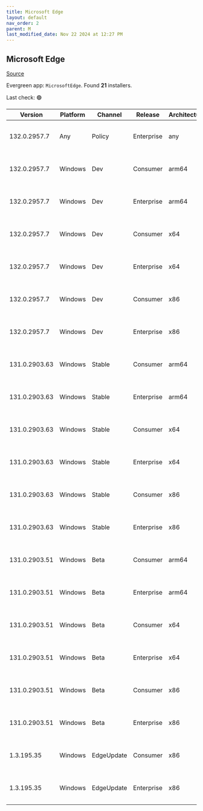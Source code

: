 ```yaml
---
title: Microsoft Edge
layout: default
nav_order: 2
parent: M
last_modified_date: Nov 22 2024 at 12:27 PM
---
```


## Microsoft Edge

[Source](https://www.microsoft.com/edge)

Evergreen app: `MicrosoftEdge`. Found **21** installers.

Last check: 🟢

| Version       | Platform | Channel    | Release    | Architecture | Hash                                                             | URI                                                                                                                                                                                                                                                                                                                      |
| ------------- | -------- | ---------- | ---------- | ------------ | ---------------------------------------------------------------- | ------------------------------------------------------------------------------------------------------------------------------------------------------------------------------------------------------------------------------------------------------------------------------------------------------------------------ |
| 132.0.2957.7  | Any      | Policy     | Enterprise | any          | 77F643BCBD6AF831B3A2DB2AFFEC91FE8AC003C3ECCBE409842D3AE5E4CCDE2D | [https://msedge.sf.dl.delivery.mp.microsoft.com/filestreamingservice/files/81c623f6-d83d-4c43-9043-ef6263d3be85/MicrosoftEdgePolicyTemplates.cab](https://msedge.sf.dl.delivery.mp.microsoft.com/filestreamingservice/files/81c623f6-d83d-4c43-9043-ef6263d3be85/MicrosoftEdgePolicyTemplates.cab)                       |
| 132.0.2957.7  | Windows  | Dev        | Consumer   | arm64        | 5BE13C7AAC2ABFF8AA7B0DD5FCBDDC3C608DE6CD560DF91DCBD34F1139062B4C | [https://msedge.sf.dl.delivery.mp.microsoft.com/filestreamingservice/files/7ada8be3-21bc-4ce1-9351-7813df51eff7/MicrosoftEdgeDevEnterpriseARM64.msi](https://msedge.sf.dl.delivery.mp.microsoft.com/filestreamingservice/files/7ada8be3-21bc-4ce1-9351-7813df51eff7/MicrosoftEdgeDevEnterpriseARM64.msi)                 |
| 132.0.2957.7  | Windows  | Dev        | Enterprise | arm64        | 5BE13C7AAC2ABFF8AA7B0DD5FCBDDC3C608DE6CD560DF91DCBD34F1139062B4C | [https://msedge.sf.dl.delivery.mp.microsoft.com/filestreamingservice/files/7ada8be3-21bc-4ce1-9351-7813df51eff7/MicrosoftEdgeDevEnterpriseARM64.msi](https://msedge.sf.dl.delivery.mp.microsoft.com/filestreamingservice/files/7ada8be3-21bc-4ce1-9351-7813df51eff7/MicrosoftEdgeDevEnterpriseARM64.msi)                 |
| 132.0.2957.7  | Windows  | Dev        | Consumer   | x64          | E79C62AFF3CA16510DA28341984C15AA5B558808AB690E444F964A18E5DDC26A | [https://msedge.sf.dl.delivery.mp.microsoft.com/filestreamingservice/files/4742c6d8-68f0-40b3-9a3a-590599a708f8/MicrosoftEdgeDevEnterpriseX64.msi](https://msedge.sf.dl.delivery.mp.microsoft.com/filestreamingservice/files/4742c6d8-68f0-40b3-9a3a-590599a708f8/MicrosoftEdgeDevEnterpriseX64.msi)                     |
| 132.0.2957.7  | Windows  | Dev        | Enterprise | x64          | E79C62AFF3CA16510DA28341984C15AA5B558808AB690E444F964A18E5DDC26A | [https://msedge.sf.dl.delivery.mp.microsoft.com/filestreamingservice/files/4742c6d8-68f0-40b3-9a3a-590599a708f8/MicrosoftEdgeDevEnterpriseX64.msi](https://msedge.sf.dl.delivery.mp.microsoft.com/filestreamingservice/files/4742c6d8-68f0-40b3-9a3a-590599a708f8/MicrosoftEdgeDevEnterpriseX64.msi)                     |
| 132.0.2957.7  | Windows  | Dev        | Consumer   | x86          | DA3D593344096D0465D545C534F5ADFBC4D6002A7219A0DD2E5C4AB4DF13277E | [https://msedge.sf.dl.delivery.mp.microsoft.com/filestreamingservice/files/696cd031-7ab4-4f78-b31c-065f5bfbf8d6/MicrosoftEdgeDevEnterpriseX86.msi](https://msedge.sf.dl.delivery.mp.microsoft.com/filestreamingservice/files/696cd031-7ab4-4f78-b31c-065f5bfbf8d6/MicrosoftEdgeDevEnterpriseX86.msi)                     |
| 132.0.2957.7  | Windows  | Dev        | Enterprise | x86          | DA3D593344096D0465D545C534F5ADFBC4D6002A7219A0DD2E5C4AB4DF13277E | [https://msedge.sf.dl.delivery.mp.microsoft.com/filestreamingservice/files/696cd031-7ab4-4f78-b31c-065f5bfbf8d6/MicrosoftEdgeDevEnterpriseX86.msi](https://msedge.sf.dl.delivery.mp.microsoft.com/filestreamingservice/files/696cd031-7ab4-4f78-b31c-065f5bfbf8d6/MicrosoftEdgeDevEnterpriseX86.msi)                     |
| 131.0.2903.63 | Windows  | Stable     | Consumer   | arm64        | 547FFBD5886ACFC825AABF83D9A709CABC3F8DCF46AD8D8D0A4DEEEF71E01C1A | [https://msedge.sf.dl.delivery.mp.microsoft.com/filestreamingservice/files/db6fcc2b-8439-4480-a6d1-4c2be73fe249/MicrosoftEdgeEnterpriseARM64.msi](https://msedge.sf.dl.delivery.mp.microsoft.com/filestreamingservice/files/db6fcc2b-8439-4480-a6d1-4c2be73fe249/MicrosoftEdgeEnterpriseARM64.msi)                       |
| 131.0.2903.63 | Windows  | Stable     | Enterprise | arm64        | 547FFBD5886ACFC825AABF83D9A709CABC3F8DCF46AD8D8D0A4DEEEF71E01C1A | [https://msedge.sf.dl.delivery.mp.microsoft.com/filestreamingservice/files/db6fcc2b-8439-4480-a6d1-4c2be73fe249/MicrosoftEdgeEnterpriseARM64.msi](https://msedge.sf.dl.delivery.mp.microsoft.com/filestreamingservice/files/db6fcc2b-8439-4480-a6d1-4c2be73fe249/MicrosoftEdgeEnterpriseARM64.msi)                       |
| 131.0.2903.63 | Windows  | Stable     | Consumer   | x64          | 643D024CC13E23B94F83DCC8A2BF1CFB1579C83B1621941E98825E99E71B411A | [https://msedge.sf.dl.delivery.mp.microsoft.com/filestreamingservice/files/7ab0304e-1ecb-499d-b7bb-6e4a4058ad23/MicrosoftEdgeEnterpriseX64.msi](https://msedge.sf.dl.delivery.mp.microsoft.com/filestreamingservice/files/7ab0304e-1ecb-499d-b7bb-6e4a4058ad23/MicrosoftEdgeEnterpriseX64.msi)                           |
| 131.0.2903.63 | Windows  | Stable     | Enterprise | x64          | 643D024CC13E23B94F83DCC8A2BF1CFB1579C83B1621941E98825E99E71B411A | [https://msedge.sf.dl.delivery.mp.microsoft.com/filestreamingservice/files/7ab0304e-1ecb-499d-b7bb-6e4a4058ad23/MicrosoftEdgeEnterpriseX64.msi](https://msedge.sf.dl.delivery.mp.microsoft.com/filestreamingservice/files/7ab0304e-1ecb-499d-b7bb-6e4a4058ad23/MicrosoftEdgeEnterpriseX64.msi)                           |
| 131.0.2903.63 | Windows  | Stable     | Consumer   | x86          | F2F240637C1B9074FB23ADCC231ECDEA8B7A5E5A67978058ECAD3EC985941EAF | [https://msedge.sf.dl.delivery.mp.microsoft.com/filestreamingservice/files/a0817e3f-6fcc-41f9-89b8-a329a9368df1/MicrosoftEdgeEnterpriseX86.msi](https://msedge.sf.dl.delivery.mp.microsoft.com/filestreamingservice/files/a0817e3f-6fcc-41f9-89b8-a329a9368df1/MicrosoftEdgeEnterpriseX86.msi)                           |
| 131.0.2903.63 | Windows  | Stable     | Enterprise | x86          | F2F240637C1B9074FB23ADCC231ECDEA8B7A5E5A67978058ECAD3EC985941EAF | [https://msedge.sf.dl.delivery.mp.microsoft.com/filestreamingservice/files/a0817e3f-6fcc-41f9-89b8-a329a9368df1/MicrosoftEdgeEnterpriseX86.msi](https://msedge.sf.dl.delivery.mp.microsoft.com/filestreamingservice/files/a0817e3f-6fcc-41f9-89b8-a329a9368df1/MicrosoftEdgeEnterpriseX86.msi)                           |
| 131.0.2903.51 | Windows  | Beta       | Consumer   | arm64        | 25D176D8C2FD35E38394F4B93146364C3F5406C1112637F1A7F48E7D3EFD9CEE | [https://msedge.sf.dl.delivery.mp.microsoft.com/filestreamingservice/files/7da4e61b-a326-4602-b9b0-040260460ec6/MicrosoftEdgeBetaEnterpriseARM64.msi](https://msedge.sf.dl.delivery.mp.microsoft.com/filestreamingservice/files/7da4e61b-a326-4602-b9b0-040260460ec6/MicrosoftEdgeBetaEnterpriseARM64.msi)               |
| 131.0.2903.51 | Windows  | Beta       | Enterprise | arm64        | 25D176D8C2FD35E38394F4B93146364C3F5406C1112637F1A7F48E7D3EFD9CEE | [https://msedge.sf.dl.delivery.mp.microsoft.com/filestreamingservice/files/7da4e61b-a326-4602-b9b0-040260460ec6/MicrosoftEdgeBetaEnterpriseARM64.msi](https://msedge.sf.dl.delivery.mp.microsoft.com/filestreamingservice/files/7da4e61b-a326-4602-b9b0-040260460ec6/MicrosoftEdgeBetaEnterpriseARM64.msi)               |
| 131.0.2903.51 | Windows  | Beta       | Consumer   | x64          | 4A8A3BA554FBA188C7B3D35770F8AB804B61E2CE2B3550C58BC8E105033AEDF9 | [https://msedge.sf.dl.delivery.mp.microsoft.com/filestreamingservice/files/e27b2c0e-fc92-4b69-914c-6d4c9ff606c7/MicrosoftEdgeBetaEnterpriseX64.msi](https://msedge.sf.dl.delivery.mp.microsoft.com/filestreamingservice/files/e27b2c0e-fc92-4b69-914c-6d4c9ff606c7/MicrosoftEdgeBetaEnterpriseX64.msi)                   |
| 131.0.2903.51 | Windows  | Beta       | Enterprise | x64          | 4A8A3BA554FBA188C7B3D35770F8AB804B61E2CE2B3550C58BC8E105033AEDF9 | [https://msedge.sf.dl.delivery.mp.microsoft.com/filestreamingservice/files/e27b2c0e-fc92-4b69-914c-6d4c9ff606c7/MicrosoftEdgeBetaEnterpriseX64.msi](https://msedge.sf.dl.delivery.mp.microsoft.com/filestreamingservice/files/e27b2c0e-fc92-4b69-914c-6d4c9ff606c7/MicrosoftEdgeBetaEnterpriseX64.msi)                   |
| 131.0.2903.51 | Windows  | Beta       | Consumer   | x86          | AD1C6B932A321AA2637958A7A8D4DD6B1371B115908548B05738848CDD54010A | [https://msedge.sf.dl.delivery.mp.microsoft.com/filestreamingservice/files/3d93e10b-2e62-47bf-98ba-52c8c03bc8c7/MicrosoftEdgeBetaEnterpriseX86.msi](https://msedge.sf.dl.delivery.mp.microsoft.com/filestreamingservice/files/3d93e10b-2e62-47bf-98ba-52c8c03bc8c7/MicrosoftEdgeBetaEnterpriseX86.msi)                   |
| 131.0.2903.51 | Windows  | Beta       | Enterprise | x86          | AD1C6B932A321AA2637958A7A8D4DD6B1371B115908548B05738848CDD54010A | [https://msedge.sf.dl.delivery.mp.microsoft.com/filestreamingservice/files/3d93e10b-2e62-47bf-98ba-52c8c03bc8c7/MicrosoftEdgeBetaEnterpriseX86.msi](https://msedge.sf.dl.delivery.mp.microsoft.com/filestreamingservice/files/3d93e10b-2e62-47bf-98ba-52c8c03bc8c7/MicrosoftEdgeBetaEnterpriseX86.msi)                   |
| 1.3.195.35    | Windows  | EdgeUpdate | Consumer   | x86          | CCBB3D9A4877999A55B2CA6B8128481E91C4B56780F581226F916C0FB2DB0772 | [https://msedge.sf.dl.delivery.mp.microsoft.com/filestreamingservice/files/36d6bbe4-17fd-4a6b-b6b0-f5b1e01fb56b/MicrosoftEdgeUpdateSetup_X86_1.3.195.35.exe](https://msedge.sf.dl.delivery.mp.microsoft.com/filestreamingservice/files/36d6bbe4-17fd-4a6b-b6b0-f5b1e01fb56b/MicrosoftEdgeUpdateSetup_X86_1.3.195.35.exe) |
| 1.3.195.35    | Windows  | EdgeUpdate | Enterprise | x86          | CCBB3D9A4877999A55B2CA6B8128481E91C4B56780F581226F916C0FB2DB0772 | [https://msedge.sf.dl.delivery.mp.microsoft.com/filestreamingservice/files/36d6bbe4-17fd-4a6b-b6b0-f5b1e01fb56b/MicrosoftEdgeUpdateSetup_X86_1.3.195.35.exe](https://msedge.sf.dl.delivery.mp.microsoft.com/filestreamingservice/files/36d6bbe4-17fd-4a6b-b6b0-f5b1e01fb56b/MicrosoftEdgeUpdateSetup_X86_1.3.195.35.exe) |
